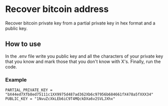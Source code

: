 # Recover bitcoin address
Recover bitcoin private key from a partial private key in hex format and a public key.

## How to use
In the .env file write you public key and all the characters of your private key that you know and mark those that you don't know with X's. Finally, run the code.

### Example

```
PARTIAL_PRIVATE_KEY = "bX44ed7Xfb8ed75111c1XX9975d487ad362Xb6c97956b684661fX478a5fXXX34"
PUBLIC_KEY = "1NvuZcXkLEb6iC9T4MQckDXa6v2SVLJXhx"
```
